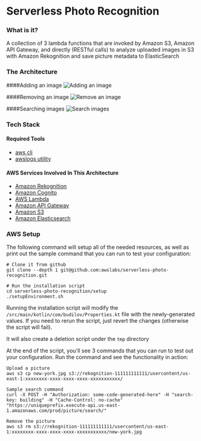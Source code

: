 Serverless Photo Recognition
===================================================

### What is it?
A collection of 3 lambda functions that are invoked by Amazon S3, Amazon API Gateway, and directly (RESTful calls) 
to analyze uploaded images in S3 with Amazon Rekognition and save picture metadata to ElasticSearch

### The Architecture

####Adding an image
![Adding an image](/setup/img/ServerlessPhotoRecognition_Add_Image.png?raw=true)

####Removing an image
![Remove an image](/setup/img/ServerlessPhotoRecognition_Remove_Image.png?raw=true)

####Searching images
![Search images](/setup/img/ServerlessPhotoRecognition_Search_Image.png?raw=true)

### Tech Stack
#### Required Tools
* [aws cli](http://docs.aws.amazon.com/cli/latest/userguide/installing.html)
* [awslogs utility](https://github.com/jorgebastida/awslogs)

#### AWS Services Involved In This Architecture
* [Amazon Rekognition](https://aws.amazon.com/rekognition/)
* [Amazon Cognito](https://aws.amazon.com/cognito/)
* [AWS Lambda](https://aws.amazon.com/lambda/)
* [Amazon API Gateway](https://aws.amazon.com/api-gateway/)
* [Amazon S3](https://aws.amazon.com/s3/)
* [Amazon Elasticsearch](https://aws.amazon.com/elasticsearch-service/)

### AWS Setup
The following command will setup all of the needed resources, as well as print out the sample command that you can run
to test your configuration:
```
# Clone it from github
git clone --depth 1 git@github.com:awslabs/serverless-photo-recognition.git
```
```
# Run the installation script
cd serverless-photo-recognition/setup
./setupEnvironment.sh
```
Running the installation script will modify the ```/src/main/kotlin/com/budilov/Properties.kt``` file with the newly-generated values. If you need to rerun the script, just revert the changes (otherwise the script will fail). 

It will also create a deletion script under the ```tmp``` directory

At the end of the script, you'll see 3 commands that you can run to test out your configuration. Run the command and see the functionality in action:

```
Upload a picture
aws s3 cp new-york.jpg s3://rekognition-111111111111/usercontent/us-east-1:xxxxxxxx-xxxx-xxxx-xxxx-xxxxxxxxxxx/

Sample search command
curl -X POST -H "Authorization: some-code-generated-here" -H "search-key: building" -H "Cache-Control: no-cache" "https://uniqueprefix.execute-api.us-east-1.amazonaws.com/prod/picture/search/"

Remove the picture
aws s3 rm s3://rekognition-111111111111/usercontent/us-east-1:xxxxxxxx-xxxx-xxxx-xxxx-xxxxxxxxxxx/new-york.jpg
```

